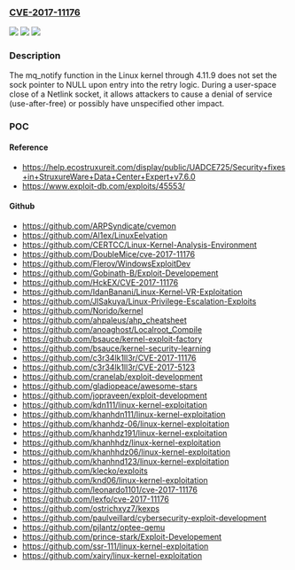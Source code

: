 ### [CVE-2017-11176](https://cve.mitre.org/cgi-bin/cvename.cgi?name=CVE-2017-11176)
![](https://img.shields.io/static/v1?label=Product&message=n%2Fa&color=blue)
![](https://img.shields.io/static/v1?label=Version&message=n%2Fa&color=blue)
![](https://img.shields.io/static/v1?label=Vulnerability&message=n%2Fa&color=brighgreen)

### Description

The mq_notify function in the Linux kernel through 4.11.9 does not set the sock pointer to NULL upon entry into the retry logic. During a user-space close of a Netlink socket, it allows attackers to cause a denial of service (use-after-free) or possibly have unspecified other impact.

### POC

#### Reference
- https://help.ecostruxureit.com/display/public/UADCE725/Security+fixes+in+StruxureWare+Data+Center+Expert+v7.6.0
- https://www.exploit-db.com/exploits/45553/

#### Github
- https://github.com/ARPSyndicate/cvemon
- https://github.com/Al1ex/LinuxEelvation
- https://github.com/CERTCC/Linux-Kernel-Analysis-Environment
- https://github.com/DoubleMice/cve-2017-11176
- https://github.com/Flerov/WindowsExploitDev
- https://github.com/Gobinath-B/Exploit-Developement
- https://github.com/HckEX/CVE-2017-11176
- https://github.com/IdanBanani/Linux-Kernel-VR-Exploitation
- https://github.com/JlSakuya/Linux-Privilege-Escalation-Exploits
- https://github.com/Norido/kernel
- https://github.com/ahpaleus/ahp_cheatsheet
- https://github.com/anoaghost/Localroot_Compile
- https://github.com/bsauce/kernel-exploit-factory
- https://github.com/bsauce/kernel-security-learning
- https://github.com/c3r34lk1ll3r/CVE-2017-11176
- https://github.com/c3r34lk1ll3r/CVE-2017-5123
- https://github.com/cranelab/exploit-development
- https://github.com/gladiopeace/awesome-stars
- https://github.com/jopraveen/exploit-development
- https://github.com/kdn111/linux-kernel-exploitation
- https://github.com/khanhdn111/linux-kernel-exploitation
- https://github.com/khanhdz-06/linux-kernel-exploitation
- https://github.com/khanhdz191/linux-kernel-exploitation
- https://github.com/khanhhdz/linux-kernel-exploitation
- https://github.com/khanhhdz06/linux-kernel-exploitation
- https://github.com/khanhnd123/linux-kernel-exploitation
- https://github.com/klecko/exploits
- https://github.com/knd06/linux-kernel-exploitation
- https://github.com/leonardo1101/cve-2017-11176
- https://github.com/lexfo/cve-2017-11176
- https://github.com/ostrichxyz7/kexps
- https://github.com/paulveillard/cybersecurity-exploit-development
- https://github.com/pjlantz/optee-qemu
- https://github.com/prince-stark/Exploit-Developement
- https://github.com/ssr-111/linux-kernel-exploitation
- https://github.com/xairy/linux-kernel-exploitation

